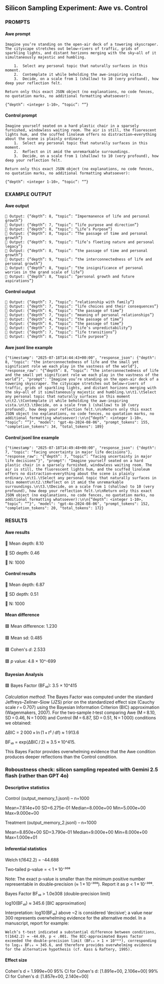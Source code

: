 ## Silicon Sampling Experiment: Awe vs. Control ## 



### PROMPTS 

#### Awe prompt 

```
Imagine you’re standing on the open-air deck of a towering skyscraper. The cityscape stretches out below—rivers of traffic, grids of sparkling lights, and distant horizons merging with the sky—all of it simultaneously majestic and humbling.

	1.	Select any personal topic that naturally surfaces in this moment.
	2.	Contemplate it while beholding the awe-inspiring vista.
	3.	Decide, on a scale from 1 (shallow) to 10 (very profound), how deep your reflection felt.

Return only this exact JSON object (no explanations, no code fences, no quotation marks, no additional formatting whatsoever):

{“depth”: <integer 1-10>, “topic”: “”}
```

#### Control prompt 

```
Imagine yourself seated on a hard plastic chair in a sparsely furnished, windowless waiting room. The air is still, the fluorescent lights hum, and the scuffed linoleum offers no distraction—everything about the scene is plainly ordinary.
	1.	Select any personal topic that naturally surfaces in this moment.
	2.	Reflect on it amid the unremarkable surroundings.
	3.	Decide, on a scale from 1 (shallow) to 10 (very profound), how deep your reflection felt.

Return only this exact JSON object (no explanations, no code fences, no quotation marks, no additional formatting whatsoever):

{“depth”: <integer 1-10>, “topic”: “”}
```


### EXAMPLE OUTPUT 

#### Awe output 

```
🔹 Output: {“depth”: 8, “topic”: “Impermanence of life and personal growth”}
🔹 Output: {“depth”: 7, “topic”: “life purpose and direction”}
🔹 Output: {“depth”: 8, “topic”: “Life’s Purpose”}
🔹 Output: {“depth”: 8, “topic”: “The passage of time and personal growth”}
🔹 Output: {“depth”: 9, “topic”: “life’s fleeting nature and personal legacy”}
🔹 Output: {“depth”: 8, “topic”: “the passage of time and personal growth”}
🔹 Output: {“depth”: 9, “topic”: “the interconnectedness of life and personal growth”}
🔹 Output: {“depth”: 8, “topic”: “the insignificance of personal worries in the grand scale of life”}
🔹 Output: {“depth”: 8, “topic”: “personal growth and future aspirations”}
```

#### Control output 

```
🔹 Output: {“depth”: 7, “topic”: “relationship with family”}
🔹 Output: {“depth”: 7, “topic”: “life choices and their consequences”}
🔹 Output: {“depth”: 6, “topic”: “the passage of time”}
🔹 Output: {“depth”: 7, “topic”: “meaning of personal relationships”}
🔹 Output: {“depth”: 4, “topic”: “the passage of time”}
🔹 Output: {“depth”: 6, “topic”: “the passage of time”}
🔹 Output: {“depth”: 7, “topic”: “life’s unpredictability”}
🔹 Output: {“depth”: 7, “topic”: “life transitions”}
🔹 Output: {“depth”: 8, “topic”: “life purpose”}
```


#### Awe jsonl line example

```
{"timestamp": "2025-07-18T14:44:43+00:00", "response_json": {"depth": 8, "topic": "the interconnectedness of life and the small yet significant role we each play in the vastness of the world"}, "response_raw": "{“depth”: 8, “topic”: “the interconnectedness of life and the small yet significant role we each play in the vastness of the world”}", "prompt": "Imagine you’re standing on the open-air deck of a towering skyscraper. The cityscape stretches out below—rivers of traffic, grids of sparkling lights, and distant horizons merging with the sky—all of it simultaneously majestic and humbling.\n\t1.\tSelect any personal topic that naturally surfaces in this moment \n\t2.\tContemplate it while beholding the awe-inspiring vista.\n\t3.\tDecide, on a scale from 1 (shallow) to 10 (very profound), how deep your reflection felt.\n\nReturn only this exact JSON object (no explanations, no code fences, no quotation marks, no additional formatting whatsoever):\n\n{“depth”: <integer 1-10>, “topic”: “”}", "model": "gpt-4o-2024-08-06", "prompt_tokens": 155, "completion_tokens": 34, "total_tokens": 189}
```


#### Control jsonl line example

```
{"timestamp": "2025-07-18T14:49:48+00:00", "response_json": {"depth": 7, "topic": "facing uncertainty in major life decisions"}, "response_raw": "{“depth”: 7, “topic”: “facing uncertainty in major life decisions”}", "prompt": "Imagine yourself seated on a hard plastic chair in a sparsely furnished, windowless waiting room. The air is still, the fluorescent lights hum, and the scuffed linoleum offers no distraction—everything about the scene is plainly ordinary.\n\t1.\tSelect any personal topic that naturally surfaces in this moment\n\t2.\tReflect on it amid the unremarkable surroundings.\n\t3.\tDecide, on a scale from 1 (shallow) to 10 (very profound), how deep your reflection felt.\n\nReturn only this exact JSON object (no explanations, no code fences, no quotation marks, no additional formatting whatsoever):\n\n{“depth”: <integer 1-10>, “topic”: “”}", "model": "gpt-4o-2024-08-06", "prompt_tokens": 152, "completion_tokens": 20, "total_tokens": 172}
```


### RESULTS


#### Awe results 

🔸 Mean depth:      8.10

🔸 SD   depth:      0.46

🔸 N:               1000


#### Control results 

🔸 Mean depth:      6.87

🔸 SD   depth:      0.51

🔸 N:               1000

#### Mean difference

🟩 Mean difference:    	1.230

🟩 Mean sd: 			0.485

🟩 Cohen's *d*:        	2.533

🟩 *p* value:			4.8 × 10^-699


#### Bayesian Analysis

🟩 Bayes Factor (BF₁₀): 3.5 × 10^415

*Calculation method*: The Bayes Factor was computed under the standard Jeffreys–Zellner–Siow (JZS) prior on the standardized effect size (Cauchy scale *r* = 0.707) using the Bayesian Information Criterion (BIC) approximation (Wagenmakers, 2007). For the two‑sample *t*‑test comparing Awe (M = 8.10, SD = 0.46, N = 1 000) and Control (M = 6.87, SD = 0.51, N = 1 000) conditions we obtained:

ΔBIC = 2 000 × ln (1 + *t*² / df) ≈ 1 913.6  

BF₁₀ = exp(ΔBIC / 2) ≈ 3.5 × 10^415.

This Bayes Factor provides overwhelming evidence that the Awe condition produces deeper reflections than the Control condition.



### Roboustness check: silicon sampling repeated with Gemini 2.5 flash (rather than GPT 4o)

#### Descriptive statistics

Control (output_memory_1.jsonl) – n=1000

  Mean=7.814e+00  SD=6.275e-01  Median=8.000e+00  Min=5.000e+00  Max=9.000e+00

Treatment (output_memory_2.jsonl) – n=1000

  Mean=8.850e+00  SD=3.790e-01  Median=9.000e+00  Min=8.000e+00  Max=1.000e+01


#### Inferential statistics

Welch t(1642.2) = -44.688

Two‑tailed p-value = < 1 × 10⁻³⁰⁸

Note: The exact p-value is smaller than the minimum positive number representable in double‑precision (≈ 1 × 10⁻³⁰⁸). Report it as p < 1 × 10⁻³⁰⁸.

Bayes Factor BF₁₀  >  1.0e308  (double‑precision limit)

log10(BF₁₀) ≈ 345.6   [BIC approximation]

Interpretation: log10(BF₁₀) above ~2 is considered ‘decisive’; a value near 300 represents overwhelming evidence for the alternative model. In a manuscript, report for example:

```
Welch’s t-test indicated a substantial difference between conditions, t(1642.2) = -44.69, p < .001. The BIC-approximated Bayes factor exceeded the double-precision limit (BF₁₀ > 1 × 10³⁰⁸), corresponding to log₁₀ BF₁₀ ≈ 345.6, and therefore provides overwhelming evidence for the alternative hypothesis (cf. Kass & Raftery, 1995).
```

#### Effect size 

Cohen's d = 1.999e+00
95% CI for Cohen's d: [1.891e+00, 2.106e+00]
99% CI for Cohen's d: [1.857e+00, 2.140e+00]